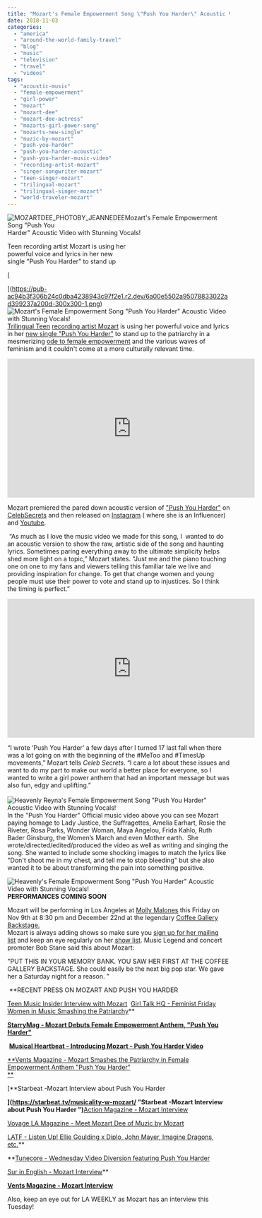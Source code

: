 ```yaml
---
title: "Mozart's Female Empowerment Song \"Push You Harder\" Acoustic Video with Stunning Vocals!"
date: 2018-11-03
categories: 
  - "america"
  - "around-the-world-family-travel"
  - "blog"
  - "music"
  - "television"
  - "travel"
  - "videos"
tags: 
  - "acoustic-music"
  - "female-empowerment"
  - "girl-power"
  - "mozart"
  - "mozart-dee"
  - "mozart-dee-actress"
  - "mozarts-girl-power-song"
  - "mozarts-new-single"
  - "muzic-by-mozart"
  - "push-you-harder"
  - "push-you-harder-acoustic"
  - "push-you-harder-music-video"
  - "recording-artist-mozart"
  - "singer-songwriter-mozart"
  - "teen-singer-mozart"
  - "trilingual-mozart"
  - "trilingual-singer-mozart"
  - "world-traveler-mozart"
---
```


  
![MOZARTDEE_PHOTOBY_JEANNEDEE](https://pub-ac94b3f306b24c0dba4238943c97f2e1.r2.dev/6a00e5502a95078833022ad3bd34b1200b.jpg)Mozart's Female Empowerment Song "Push You  
Harder" Acoustic Video with Stunning Vocals!  
  
Teen recording artist Mozart is using her  
powerful voice and lyrics in her new  
single "Push You Harder" to stand up  
  
  
  
  

<!--more-->[  
](https://pub-ac94b3f306b24c0dba4238943c97f2e1.r2.dev/6a00e5502a95078833022ad399237a200d-300x300-1.png)![Mozart's Female Empowerment Song "Push You  Harder" Acoustic Video with Stunning Vocals! ](https://pub-ac94b3f306b24c0dba4238943c97f2e1.r2.dev/6a00e5502a95078833022ad37775a9200c.png)  
[Trilingual Teen](http://soultravelers3new.local/2013/12/trilingual-mozart-travel-kid-expert-speaks-at-gec-about-world-education.html "Mozart Dee Trilingual Teen singer/songwriter") [recording artist Mozart](http://soultravelers3new.local/2017/05/16-year-old-mozart-dees-ted-talk-keynote-speech-in-ukteen-actress-songwriter-singer-mozart-dee-was-asked-to-do-a-ted-talk.html "mozart recording artist singer songwriter") is using her powerful voice and lyrics in her [new single "Push You Harder"](https://ventsmagazine.com/2018/10/12/mozart-smashes-the-patriarchy-in-female-empowerment-anthem-push-you-harder/ "Mozart song \"Push You Harder\"") to stand up to the patriarchy in a mesmerizing [ode to female empowerment](https://www.musicalheartbeat.com/blog/mozart "Mozart's \"Push You Harder\"") and the various waves of feminism and it couldn't come at a more culturally relevant time.  
  

<iframe allow="accelerometer; autoplay; encrypted-media; gyroscope; picture-in-picture" allowfullscreen frameborder="0" height="315" src="https://www.youtube.com/embed/Ne7Y-Omc3jw" width="560"></iframe>

  
  
Mozart premiered the pared down acoustic version of ["Push You Harder"](http://soultravelers3new.local/2018/10/-mozart-dee-smashes-the-patriarchy-in-girl-power-song-push-you-harder.html#more "Mozart girl-power song \"Push You Harder\"") on [CelebSecrets](https://celebsecrets.com/mozart-is-smashing-the-patriarchy-with-stripped-down-version-of-push-you-harder-premiere/ "CelebSecrets  mozart push you harder premiere") and then released on [Instagram](https://www.instagram.com/p/BpZ1d3XgqoL/ "Teen singer Mozart on Instagram MuzicbyMozart ") ( where she is an Influencer) and [Youtube](%20https://bit.ly/1VsHSZp "MuzicbyMozart Youtube ").  
  
 “As much as I love the music video we made for this song, I  wanted to do an acoustic version to show the raw, artistic side of the song and haunting lyrics. Sometimes paring everything away to the ultimate simplicity helps shed more light on a topic,” Mozart states. “Just me and the piano touching one on one to my fans and viewers telling this familiar tale we live and providing inspiration for change. To get that change women and young people must use their power to vote and stand up to injustices. So I think the timing is perfect.”  
  

<iframe allow="accelerometer; autoplay; encrypted-media; gyroscope; picture-in-picture" allowfullscreen frameborder="0" height="315" src="https://www.youtube.com/embed/f5n67SVQVB8" width="560"></iframe>

  
  

“I wrote ‘Push You Harder’ a few days after I turned 17 last fall when there was a lot going on with the beginning of the #MeToo and #TimesUp movements,” Mozart tells _Celeb Secrets_. “I care a lot about these issues and want to do my part to make our world a better place for everyone, so I wanted to write a girl power anthem that had an important message but was also fun, edgy and uplifting.”   
[  
](https://pub-ac94b3f306b24c0dba4238943c97f2e1.r2.dev/6a00e5502a95078833022ad373088e200c.png)![Heavenly Reyna's Female Empowerment Song "Push You Harder" Acoustic Video with Stunning Vocals! ](https://pub-ac94b3f306b24c0dba4238943c97f2e1.r2.dev/6a00e5502a95078833022ad39d9c33200d.png)  
In the "Push You Harder" Official music video above you can see Mozart paying homage to Lady Justice, the Suffragettes, Amelia Earhart, Rosie the Riveter, Rosa Parks, Wonder Woman, Maya Angelou, Frida Kahlo, Ruth Bader Ginsburg, the Women’s March and even Mother earth.  She wrote/directed/edited/produced the video as well as writing and singing the song. She wanted to include some shocking images to match the lyrics like "Don't shoot me in my chest, and tell me to stop bleeding" but she also wanted it to be about transforming the pain into something positive.   
  
![Heavenly's Female Empowerment Song "Push You Harder" Acoustic Video with Stunning Vocals! ](https://pub-ac94b3f306b24c0dba4238943c97f2e1.r2.dev/6a00e5502a95078833022ad3777b6a200c.png)  
**PERFORMANCES COMING SOON**  
  
Mozart will be performing in Los Angeles at [Molly Malones](https://www.mollymalonesla.com "Mozart performing at Molly Malones in LA") this Friday on Nov 9th at 8:30 pm and December 22nd at the legendary [Coffee Gallery Backstage.  
](https://www.coffeegallery.com "Mozart performing at Coffee Gallery Backstage")Mozart is always adding shows so make sure you [sign up for her mailing list](https://www.muzicbymozart.com/contact/ "Mozart mailing list") and keep an eye regularly on her [show list](https://www.muzicbymozart.com/new-events-1/ "Mozart performing show list"). Music Legend and concert promoter Bob Stane said this about Mozart:  
  
"PUT THIS IN YOUR MEMORY BANK. YOU SAW HER FIRST AT THE COFFEE GALLERY BACKSTAGE. She could easily be the next big pop star. We gave her a Saturday night for a reason. "

 **RECENT PRESS ON MOZART AND PUSH YOU HARDER   
  
[Teen Music Insider Interview with Mozart](https://teenmusicinsider.com/mozart-talks-with-tmi-about-her-new-single-push-you-harder/#.W9YdMktReqB "Mozart Interview in Teen Music Insider for Push You Harder")  [Girl Talk HQ - Feminist Friday Women in Music Smashing the Patriarchy](https://girltalkhq.com/feminist-friday-women-in-music-who-are-smashing-the-patriarchy-taking-up-space/ "Girl Talk HQ Feminist Friday Mozart and Push you harder ")** 

**[StarryMag - Mozart Debuts Female Empowerment Anthem, "Push You Harder"](https://starrymag.com/mozart-debuts-female-empowerment-anthem-push-you-harder/ "StarryMag- Mozart Debuts Female Empowerment anthem \"Push You Harder\"")** 

 [**Musical Heartbeat - Introducing Mozart - Push You Harder Video**](https://www.musicalheartbeat.com/blog/mozart "Musical Heartbeat- Introducing Mozart -Push You Harder Video") 

[**Vents Magazine - Mozart Smashes the Patriarchy in Female Empowerment Anthem "Push You Harder"  
**](https://ventsmagazine.com/2018/10/12/mozart-smashes-the-patriarchy-in-female-empowerment-anthem-push-you-harder/ "Vents Magazine - Mozart Smashes the Patriarchy in Female Empowerment Anthem \"Push You Harder\"")

[**Starbeat -Mozart Interview about Push You Harder  
  
**](https://starbeat.tv/musicality-w-mozart/ "Starbeat -Mozart Interview about Push You Harder ")**[Action Magazine - Mozart Interview](https://pub.lucidpress.com/ActionMagSeptOct2018/#1Xr9-xHfQuxW "Action Magazine - Mozart Interview ")  
  
[Voyage LA Magazine - Meet Mozart Dee of Muzic by Mozart](https://voyagela.com/interview/meet-mozart-dee-muzic-mozart-west-los-angeles/ "Voyage LA Magazine - Meet Mozart Dee of Muzic by Mozart  ")  
  
[LATF - Listen Up! Ellie Goulding x Diplo, John Mayer, Imagine Dragons, etc.](https://www.latfusa.com/article/2018/10/listen-up-ellie-goulding-x-diplo-john-mayer/ "Listen Up! Ellie Goulding x Diplo, John Mayer, Imagine Dragons, etc")**

**[Tunecore - Wednesday Video Diversion featuring Push You Harder](https://www.tunecore.com/blog/2018/10/wednesday-video-diversion-october-17-2018.html "Tunecore - Wednesday Video Diversion featuring Push You Harder ")  
  
[Sur in English - Mozart Interview](https://www.surinenglish.com/lifestyle/201706/28/feel-like-have-several-20170628100543.html "ur in English - Mozart Interview ")**

[**Vents Magazine - Mozart Interview**](ttps://es.calameo.com/read/000466640d3070060b77a?page=92 "Vents Magazine - Mozart Interview ") 

Also, keep an eye out for LA WEEKLY as Mozart has an interview this Tuesday!
